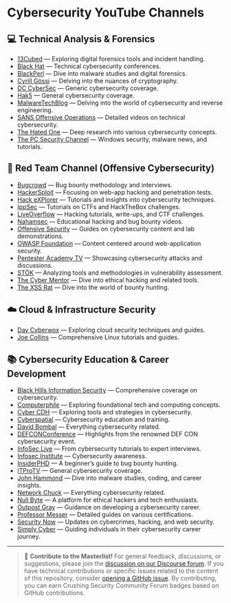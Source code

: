 # Cybersecurity YouTube Channels

## :computer: Technical Analysis & Forensics

- [13Cubed](https://www.youtube.com/@13Cubed) — Exploring digital forensics tools and incident handling.
- [Black Hat](https://www.youtube.com/@BlackHatOfficialYT) — Technical cybersecurity conferences.
- [BlackPerl](https://www.youtube.com/@BlackPerl) — Dive into malware studies and digital forensics.
- [Cyrill Gössi](https://www.youtube.com/@cyrillgossi) — Delving into the nuances of cryptography.
- [DC CyberSec](https://www.youtube.com/@dccybersec) — Generic cybersecurity coverage.
- [Hak5](https://www.youtube.com/@hak5) — General cybersecurity coverage.
- [MalwareTechBlog](https://www.youtube.com/@MalwareTechBlog) — Delving into the world of cybersecurity and reverse engineering.
- [SANS Offensive Operations](https://www.youtube.com/@SANSOffensiveOperations) — Detailed videos on technical cybersecurity.
- [The Hated One](https://www.youtube.com/@TheHatedOne) — Deep research into various cybersecurity concepts.
- [The PC Security Channel](https://www.youtube.com/@pcsecuritychannel) — Windows security, malware news, and tutorials.

## :red_circle: Red Team Channel (Offensive Cybersecurity)

- [Bugcrowd](https://www.youtube.com/@Bugcrowd) — Bug bounty methodology and interviews.
- [HackerSploit](https://www.youtube.com/@HackerSploit) — Focusing on web-app hacking and penetration tests.
- [Hack eXPlorer](https://www.youtube.com/@HackeXPlorer) — Tutorials and insights into cybersecurity techniques.
- [IppSec](https://www.youtube.com/@ippsec) — Tutorials on CTFs and HackTheBox challenges.
- [LiveOverflow](https://www.youtube.com/@LiveOverflow) — Hacking tutorials, write-ups, and CTF challenges.
- [Nahamsec](https://www.youtube.com/@NahamSec) — Educational hacking and bug bounty videos.
- [Offensive Security](https://www.youtube.com/@OffSecTraining) — Guides on cybersecurity content and lab demonstrations.
- [OWASP Foundation](https://www.youtube.com/@OWASPGLOBAL) — Content centered around web-application security.
- [Pentester Academy TV](https://www.youtube.com/@PentesterAcademyTV) — Showcasing cybersecurity attacks and discussions.
- [STÖK](https://www.youtube.com/@STOKfredrik) — Analyzing tools and methodologies in vulnerability assessment.
- [The Cyber Mentor](https://www.youtube.com/@TCMSecurityAcademy) — Dive into ethical hacking and related tools.
- [The XSS Rat](https://www.youtube.com/@TheXSSrat) — Dive into the world of bounty hunting.

## :cloud: Cloud & Infrastructure Security

- [Day Cyberwox](https://www.youtube.com/@DayCyberwox) — Exploring cloud security techniques and guides.
- [Joe Collins](https://www.youtube.com/@EzeeLinux) — Comprehensive Linux tutorials and guides.

## :books: Cybersecurity Education & Career Development

- [Black Hills Information Security](https://www.youtube.com/@BlackHillsInformationSecurity) — Comprehensive coverage on cybersecurity.
- [Computerphile](https://www.youtube.com/@Computerphile) — Exploring foundational tech and computing concepts.
- [Cyber CDH](https://www.youtube.com/@cybercdh) — Exploring tools and strategies in cybersecurity.
- [Cyberspatial](https://www.youtube.com/@Cyberspatial) — Cybersecurity education and training.
- [David Bombal](https://www.youtube.com/@davidbombal) — Everything cybersecurity related.
- [DEFCONConference](https://www.youtube.com/@DEFCONConference) — Highlights from the renowned DEF CON cybersecurity event.
- [InfoSec Live](https://www.youtube.com/@infoseclive) — From cybersecurity tutorials to expert interviews.
- [Infosec Institute](https://www.youtube.com/@InfosecEdu) — Cybersecurity awareness.
- [InsiderPHD](https://www.youtube.com/@InsiderPhD) — A beginner’s guide to bug bounty hunting.
- [ITProTV](https://www.youtube.com/@ItproTv) — General cybersecurity coverage.
- [John Hammond](https://www.youtube.com/@_JohnHammond) — Dive into malware studies, coding, and career insights.
- [Network Chuck](https://www.youtube.com/@NetworkChuck) — Everything cybersecurity related.
- [Null Byte](https://www.youtube.com/@NullByteWHT) — A platform for ethical hackers and tech enthusiasts.
- [Outpost Gray](https://www.youtube.com/@OutpostGray) — Guidance on developing a cybersecurity career.
- [Professor Messer](https://www.youtube.com/@professormesser) — Detailed guides on various certifications.
- [Security Now](https://www.youtube.com/@securitynow) — Updates on cybercrimes, hacking, and web security.
- [Simply Cyber](https://www.youtube.com/@SimplyCyber) — Guiding individuals in their cybersecurity career journey.

---

> 💬 **Contribute to the Masterlist!** For general feedback, discussions, or suggestions, please join the [discussion on our Discourse forum](https://community.crushingsecurity.com/t/cybersecurity-youtube-channels/103). If you have technical contributions or specific issues related to the content of this repository, consider [opening a GitHub issue](https://github.com/crushing-security/Crushing-Security-Community/issues). By contributing, you can earn Crushing Security Community Forum badges based on GitHub contributions.

